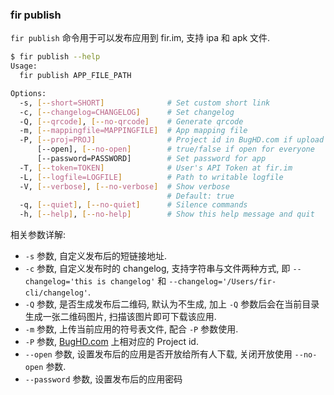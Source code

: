 ### fir publish

`fir publish` 命令用于可以发布应用到 fir.im, 支持 ipa 和 apk 文件.

```sh
$ fir publish --help
Usage:
  fir publish APP_FILE_PATH

Options:
  -s, [--short=SHORT]              # Set custom short link
  -c, [--changelog=CHANGELOG]      # Set changelog
  -Q, [--qrcode], [--no-qrcode]    # Generate qrcode
  -m, [--mappingfile=MAPPINGFILE]  # App mapping file
  -P, [--proj=PROJ]                # Project id in BugHD.com if upload app mapping file
      [--open], [--no-open]        # true/false if open for everyone
      [--password=PASSWORD]        # Set password for app
  -T, [--token=TOKEN]              # User's API Token at fir.im
  -L, [--logfile=LOGFILE]          # Path to writable logfile
  -V, [--verbose], [--no-verbose]  # Show verbose
                                   # Default: true
  -q, [--quiet], [--no-quiet]      # Silence commands
  -h, [--help], [--no-help]        # Show this help message and quit
```

相关参数详解:

- `-s` 参数, 自定义发布后的短链接地址.
- `-c` 参数, 自定义发布时的 changelog, 支持字符串与文件两种方式, 即 `--changelog='this is changelog'` 和 `--changelog='/Users/fir-cli/changelog'`.
- `-Q` 参数, 是否生成发布后二维码, 默认为不生成, 加上 `-Q` 参数后会在当前目录生成一张二维码图片, 扫描该图片即可下载该应用.
- `-m` 参数, 上传当前应用的符号表文件, 配合 `-P` 参数使用.
- `-P` 参数, [BugHD.com](http://bughd.com) 上相对应的 Project id.
- `--open` 参数, 设置发布后的应用是否开放给所有人下载, 关闭开放使用 `--no-open` 参数.
- `--password` 参数, 设置发布后的应用密码

